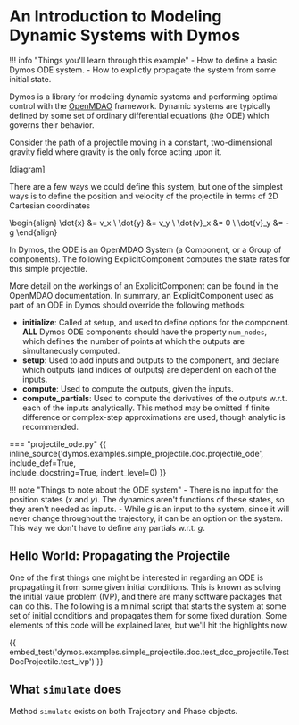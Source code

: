 # An Introduction to Modeling Dynamic Systems with Dymos

!!! info "Things you'll learn through this example"
    - How to define a basic Dymos ODE system.
    - How to explictly propagate the system from some initial state.

Dymos is a library for modeling dynamic systems and performing optimal
control with the [OpenMDAO](https://github.com/OpenMDAO/OpenMDAO) framework.
Dynamic systems are typically defined by some set of ordinary
differential equations (the ODE) which governs their behavior.

Consider the path of a projectile moving in a constant, two-dimensional gravity field where gravity is the only force acting upon it.

[diagram]

There are a few ways we could define this system, but one of the simplest ways is to define the position and velocity of the projectile in terms of 2D Cartesian coordinates

\begin{align}
    \dot{x} &= v_x \\
    \dot{y} &= v_y \\
    \dot{v}_x &= 0 \\
    \dot{v}_y &= -g
\end{align}

In Dymos, the ODE is an OpenMDAO System (a Component, or a Group of components).
The following ExplicitComponent computes the state rates for this simple projectile.

More detail on the workings of an ExplicitComponent can be found in the OpenMDAO documentation.  In summary, an ExplicitComponent used as part of an ODE in Dymos should override the following methods:

- **initialize**:  Called at setup, and used to define options for the component.  **ALL** Dymos ODE components should have the property `num_nodes`, which defines the number of points at which the outputs are simultaneously computed.
- **setup**: Used to add inputs and outputs to the component, and declare which outputs (and indices of outputs) are dependent on each of the inputs.
- **compute**: Used to compute the outputs, given the inputs.
- **compute_partials**: Used to compute the derivatives of the outputs w.r.t. each of the inputs analytically.  This method may be omitted if finite difference or complex-step approximations are used, though analytic is recommended.

=== "projectile_ode.py"
{{ inline_source('dymos.examples.simple_projectile.doc.projectile_ode',
include_def=True,  
include_docstring=True,
indent_level=0)
}}

!!! note "Things to note about the ODE system"
    - There is no input for the position states ($x$ and $y$).  The dynamics aren't functions of these states, so they aren't needed as inputs.
    - While $g$ is an input to the system, since it will never change throughout the trajectory, it can be an option on the system.  This way we don't have to define any partials w.r.t. $g$.

## Hello World: Propagating the Projectile

One of the first things one might be interested in regarding an ODE is propagating it from some given initial conditions.
This is known as solving the initial value problem (IVP), and there are many software packages that can do this.
The following is a minimal script that starts the system at some set of initial conditions and propagates them for some fixed duration.
Some elements of this code will be explained later, but we'll hit the highlights now.

{{ embed_test('dymos.examples.simple_projectile.doc.test_doc_projectile.TestDocProjectile.test_ivp') }}

## What `simulate` does

Method `simulate` exists on both Trajectory and Phase objects.



